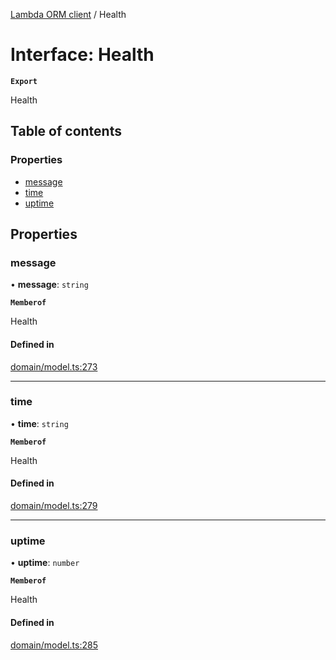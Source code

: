 [Lambda ORM client](../README.md) / Health

# Interface: Health

**`Export`**

Health

## Table of contents

### Properties

- [message](Health.md#message)
- [time](Health.md#time)
- [uptime](Health.md#uptime)

## Properties

### message

• **message**: `string`

**`Memberof`**

Health

#### Defined in

[domain/model.ts:273](https://github.com/FlavioLionelRita/lambdaorm-client-node/blob/216c8a0/src/lib/domain/model.ts#L273)

___

### time

• **time**: `string`

**`Memberof`**

Health

#### Defined in

[domain/model.ts:279](https://github.com/FlavioLionelRita/lambdaorm-client-node/blob/216c8a0/src/lib/domain/model.ts#L279)

___

### uptime

• **uptime**: `number`

**`Memberof`**

Health

#### Defined in

[domain/model.ts:285](https://github.com/FlavioLionelRita/lambdaorm-client-node/blob/216c8a0/src/lib/domain/model.ts#L285)
